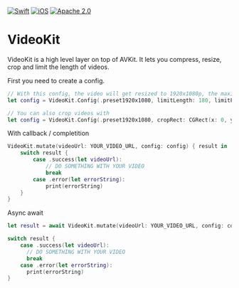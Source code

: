 [![Swift](https://img.shields.io/badge/Swift-5.6-brightgreen.svg?colorA=orange&colorB=4F4F4F)](https://swift.org)
[![iOS](https://img.shields.io/badge/iOS-11-brightgreen.svg?colorA=orange&colorB=4F4F4F)](https://www.apple.com/ios)
[![Apache 2.0](https://img.shields.io/badge/License-Apache%202.0-brightgreen.svg?colorA=orange&colorB=4F4F4F)](https://www.apache.org/licenses/LICENSE-2.0)

# VideoKit

VideoKit is a high level layer on top of AVKit. It lets you compress, resize, crop and limit the length of videos.

First you need to create a config.
```swift
// With this config, the video will get resized to 1920x1080p, the maximal length is 180 seconds, fps is limited to 30 with a max. bitrate of 2.500.000
let config = VideoKit.Config(.preset1920x1080, limitLength: 180, limitFPS: 30, limitBitrate: 2_500_000)

// You can also crop videos with
let config = VideoKit.Config(.preset1920x1080, cropRect: CGRect(x: 0, y: 0, width: 100, height: 100))
```

With callback / completition
```swift
VideoKit.mutate(videoUrl: YOUR_VIDEO_URL, config: config) { result in
    switch result {
        case .success(let videoUrl):
            // DO SOMETHING WITH YOUR VIDEO
            break
        case .error(let errorString):
            print(errorString)
    }
}
```

Async await
```swift
let result = await VideoKit.mutate(videoUrl: YOUR_VIDEO_URL, config: config)

switch result {
    case .success(let videoUrl):
      // DO SOMETHING WITH YOUR VIDEO
      break
    case .error(let errorString):
      print(errorString)
}
```
